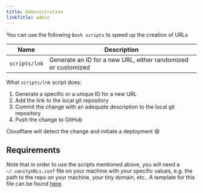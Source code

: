 ```yaml
---
title: Administration
linkTitle: admin
---
```


You can use the following `Bash scripts` to speed up the creation of URLs

| Name | Description |
| ---- | ----------- |
| `scripts/lnk` | Generate an ID for a new URL, either randomized or customized |

What `scripts/lnk` script does:

1. Generate a specific or a unique ID for a new URL
2. Add the link to the local git repository
3.  Commit the change with an adequate description to the local git repository
4. Push the change to GitHub

Cloudflare will detect the change and initiate a deployment 😄

## Requirements

Note that in order to use the scripts mentioned above, you will need a
`~/.vanityURLs.conf` file on your machine with *your* specific values,
e.g. the path to the repo on your machine, your tiny domain, etc.. A template for this file can
be found [here](../vanityURLs.conf).